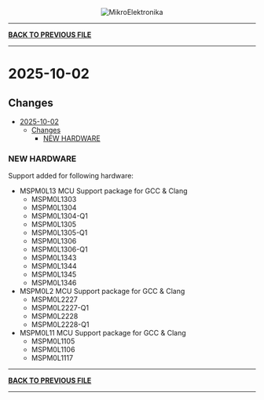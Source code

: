 <p align="center">
  <img src="http://www.mikroe.com/img/designs/beta/logo_small.png?raw=true" alt="MikroElektronika"/>
</p>

---

**[BACK TO PREVIOUS FILE](../changelog.md)**

---

# 2025-10-02

## Changes

- [2025-10-02](#2025-10-02)
  - [Changes](#changes)
    - [NEW HARDWARE](#new-hardware)

### NEW HARDWARE

Support added for following hardware:

+ MSPM0L13 MCU Support package for GCC & Clang
  + MSPM0L1303
  + MSPM0L1304
  + MSPM0L1304-Q1
  + MSPM0L1305
  + MSPM0L1305-Q1
  + MSPM0L1306
  + MSPM0L1306-Q1
  + MSPM0L1343
  + MSPM0L1344
  + MSPM0L1345
  + MSPM0L1346
+ MSPM0L2 MCU Support package for GCC & Clang
  + MSPM0L2227
  + MSPM0L2227-Q1
  + MSPM0L2228
  + MSPM0L2228-Q1
+ MSPM0L11 MCU Support package for GCC & Clang
  + MSPM0L1105
  + MSPM0L1106
  + MSPM0L1117

---

**[BACK TO PREVIOUS FILE](../changelog.md)**

---
